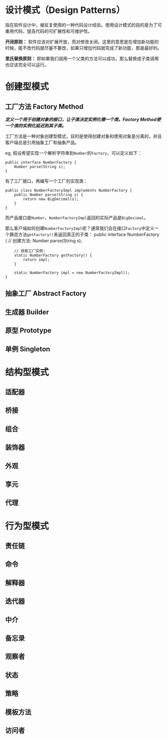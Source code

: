 # 设计模式（Design Patterns）

指在软件设计中，被反复使用的一种代码设计经验。使用设计模式的目的是为了可重用代码，提高代码的可扩展性和可维护性。

**开闭原则：**
软件应该对扩展开放，而对修改关闭。这里的意思是在增加新功能的时候，能不改代码就尽量不要改，如果只增加代码就完成了新功能，那是最好的。

**里氏替换原则：**
即如果我们调用一个父类的方法可以成功，那么替换成子类调用也应该完全可以运行。

# 创建型模式
## 工厂方法 Factory Method

***定义一个用于创建对象的接口，让子类决定实例化哪一个类。Factory Method使一个类的实例化延迟到其子类。***

工厂方法是一种对象创建型模式，目的是使得创建对象和使用对象是分离的，并且客户端总是引用抽象工厂和抽象产品。

eg, 假设希望实现一个解析字符串到`Number`的`Factory`，可以定义如下：

    public interface NumberFactory {
        Number parse(String s);
    }

有了工厂接口，再编写一个工厂的实现类：

    public class NumberFactoryImpl implements NumberFactory {
        public Number parse(String s) {
            return new BigDecimal(s);
        }
    }

而产品接口是`Number`，`NumberFactoryImpl`返回的实际产品是`BigDecimal`。

那么客户端如何创建`NumberFactoryImpl`呢？通常我们会在接口`Factory`中定义一个静态方法`getFactory()`来返回真正的子类：
    public interface NumberFactory {
        // 创建方法:
        Number parse(String s);

        // 获取工厂实例:
        static NumberFactory getFactory() {
            return impl;
        }

        static NumberFactory impl = new NumberFactoryImpl();
    }

## 抽象工厂 Abstract Factory
## 生成器 Builder
## 原型 Prototype
## 单例 Singleton

# 结构型模式
## 适配器
## 桥接
## 组合
## 装饰器
## 外观
## 享元
## 代理

# 行为型模式
## 责任链
## 命令
## 解释器
## 迭代器
## 中介
## 备忘录
## 观察者
## 状态
## 策略
## 模板方法
## 访问者